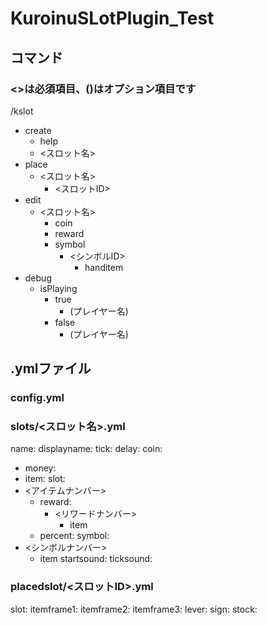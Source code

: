 # KuroinuSLotPlugin_Test
## コマンド
### <>は必須項目、()はオプション項目です
/kslot
- create
  - help
  - <スロット名>
- place
  - <スロット名>
    - <スロットID>
- edit
  - <スロット名>
    - coin
    - reward
    - symbol
      - <シンボルID>
        - handitem
- debug
  - isPlaying
    - true
      - (プレイヤー名)
    - false
      - (プレイヤー名)
## .ymlファイル
### config.yml
### slots/<スロット名>.yml
name:
displayname:
tick:
delay:
coin:
- money:
- item:
slot:
- <アイテムナンバー>
  - reward:
    - <リワードナンバー>
      - item
  - percent:
symbol:
- <シンボルナンバー>
  - item
startsound:
ticksound:
### placedslot/<スロットID>.yml
slot:
itemframe1:
itemframe2:
itemframe3:
lever:
sign:
stock:
